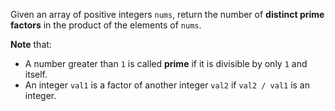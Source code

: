 Given an array of positive integers `nums`, return the number of **distinct prime factors** in the product of the elements of `nums`.

**Note** that:

- A number greater than `1` is called **prime** if it is divisible by only `1` and itself.
- An integer `val1` is a factor of another integer `val2` if `val2 / val1` is an integer.